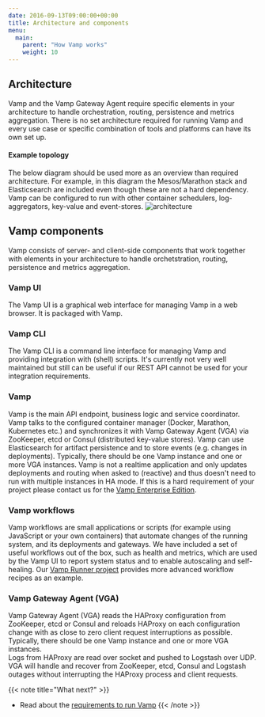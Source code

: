 ```yaml
---
date: 2016-09-13T09:00:00+00:00
title: Architecture and components
menu:
  main:
    parent: "How Vamp works"
    weight: 10
---
```


## Architecture
Vamp and the Vamp Gateway Agent require specific elements in your architecture to handle orchestration, routing, persistence and metrics aggregation. There is no set architecture required for running Vamp and every use case or specific combination of tools and platforms can have its own set up.

#### Example topology
The below diagram should be used more as an overview than required architecture. For example, in this diagram the Mesos/Marathon stack and Elasticsearch are included even though these are not a hard dependency. Vamp can be configured to run with other container schedulers, log-aggregators, key-value and event-stores.
![architecture](/images/diagram/Architecture-and-components.svg)

## Vamp components

Vamp consists of server- and client-side components that work together with elements in your architecture to handle orchetstration, routing, persistence and metrics aggregation.


### Vamp UI  
The Vamp UI is a graphical web interface for managing Vamp in a web browser. It is packaged with Vamp.

### Vamp CLI  
The Vamp CLI is a command line interface for managing Vamp and providing integration with (shell) scripts. It's currently not very well maintained but still can be useful if our REST API cannot be used for your integration requirements.

### Vamp  
Vamp is the main API endpoint, business logic and service coordinator. Vamp talks to the configured container manager (Docker, Marathon, Kubernetes etc.) and synchronizes it with Vamp Gateway Agent (VGA)  via ZooKeeper, etcd or Consul (distributed key-value stores). Vamp can use Elasticsearch for artifact persistence and to store events (e.g. changes in deployments). Typically, there should be one Vamp instance and one or more VGA instances. Vamp is not a realtime application and only updates deployments and routing when asked to (reactive) and thus doesn't need to run with multiple instances in HA mode. If this is a hard requirement of your project please contact us for the [Vamp Enterprise Edition](/why-use-vamp/enterprise-edition/).

### Vamp workflows
Vamp workflows are small applications or scripts (for example using JavaScript or your own containers) that automate changes of the running system, and its deployments and gateways. We have included a set of useful workflows out of the box, such as health and metrics, which are used by the Vamp UI to report system status and to enable autoscaling and self-healing. Our [Vamp Runner project](https://github.com/magneticio/vamp-runner/) provides more advanced workflow recipes as an example.

### Vamp Gateway Agent (VGA)  
Vamp Gateway Agent (VGA) reads the HAProxy configuration from ZooKeeper, etcd or Consul and reloads HAProxy on each configuration change with as close to zero client request interruptions as possible. Typically, there should be one Vamp instance and one or more VGA instances.     
Logs from HAProxy are read over socket and pushed to Logstash over UDP.  VGA will handle and recover from ZooKeeper, etcd, Consul and Logstash outages without interrupting the HAProxy process and client requests.  

{{< note title="What next?" >}}
* Read about the [requirements to run Vamp](/documentation/how-vamp-works/requirements)
{{< /note >}}
